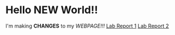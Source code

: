 # Hello NEW World!!

I'm making __CHANGES__ to my *WEBPAGE!!!*
[Lab Report 1](https://kjhlee.github.io/cse15l-lab-reports/lab%20report%201/lab-report-1-week-2.html)
[Lab Report 2](https://kjhlee.github.io/cse15l-lab-reports/lab%20report%202/lab-report-2-week-4.html)
